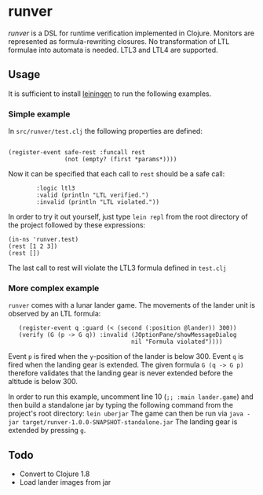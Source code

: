 # runver

_runver_ is a DSL for runtime verification implemented in
Clojure. Monitors are represented as formula-rewriting closures. No
transformation of LTL formulae into automata is needed.  LTL3 and LTL4 are
supported.

## Usage
It is sufficient to install [leiningen](http://leiningen.org/) to run the following examples.

### Simple example
In `src/runver/test.clj` the following properties are defined:

```(register-event any-rest :funcall rest)

(register-event safe-rest :funcall rest
                (not (empty? (first *params*))))
```

Now it can be specified that each call to `rest` should be a safe call:

```(verify (G (any-rest -> safe-rest))
        :logic ltl3
        :valid (println "LTL verified.")
        :invalid (println "LTL violated."))
```

In order to try it out yourself, just type `lein repl` from the root
directory of the project followed by these expressions:

```(load-file "src/runver/test.clj")
(in-ns 'runver.test)
(rest [1 2 3])
(rest [])
```

The last call to rest will violate the LTL3 formula defined in `test.clj`


### More complex example
`runver` comes with a lunar lander game. The movements of the lander unit is observed by an LTL formula:

```(register-event p :guard @gear-extended)
   (register-event q :guard (< (second (:position @lander)) 300))
   (verify (G (p -> G q)) :invalid (JOptionPane/showMessageDialog
                                   nil "Formula violated"))))
```

Event `p` is fired when the `y`-position of the lander is
below 300. Event `q` is fired when the landing gear is extended. The
given formula `G (q -> G p)` therefore validates that the landing gear
is never extended before the altitude is below 300.

In order to run this example, uncomment line 10 (`;; :main
lander.game`) and then build a standalone jar by typing the following
command from the project's root directory: `lein uberjar`
The game can then be run via `java -jar target/runver-1.0.0-SNAPSHOT-standalone.jar`
The landing gear is extended by pressing `g`.


## Todo
* Convert to Clojure 1.8
* Load lander images from jar
